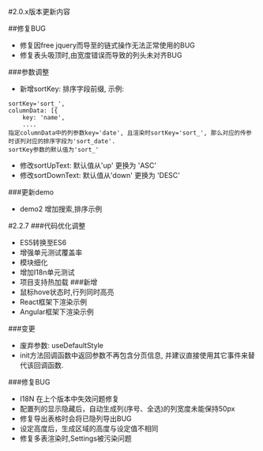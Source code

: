 #2.0.x版本更新内容

##修复BUG
- 修复因free jquery而导至的链式操作无法正常使用的BUG
- 修复表头吸顶时,由宽度错误而导致的列头未对齐BUG

###参数调整
- 新增sortKey: 排序字段前缀, 示例:
```
sortKey='sort_',
columnData: [{
    key: 'name',
    ....
指定columnData中的列参数key='date', 且渲染时sortKey='sort_', 那么对应的传参时该列对应的排序字段为'sort_date'.
sortKey参数的默认值为'sort_'
```
- 修改sortUpText: 默认值从'up' 更换为 'ASC'
- 修改sortDownText: 默认值从'down' 更换为 'DESC'

###更新demo
- demo2 增加搜索,排序示例


#2.2.7
###代码优化调整
- ES5转换至ES6
- 增强单元测试覆盖率
- 模块细化
- 增加I18n单元测试
- 项目支持热加载
###新增
- 鼠标hove状态时,行列同时高亮
- React框架下渲染示例
- Angular框架下渲染示例

###变更
- 废弃参数: useDefaultStyle
- init方法回调函数中返回参数不再包含分页信息, 并建议直接使用其它事件来替代该回调函数.

###修复BUG
- I18N 在上个版本中失效问题修复
- 配置列的显示隐藏后，自动生成列(序号、全选)的列宽度未能保持50px
- 修复导出表格时会将已隐列导出BUG
- 设定高度后，生成区域的高度与设定值不相同
- 修复多表渲染时,Settings被污染问题



